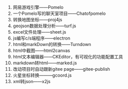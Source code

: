 1. 网易游戏引擎——Pomelo
2. 一个Pomelo写的聊天室项目——Chatofpomelo
4. 转换地图坐标——proj4js
5. geojson数据处理分析——turf.js
6. excel文件处理——sheet.js
7. js编写c/s端程序——electron
8. html和markDown的转换——Turndown
9. html中截图——html2canvas
10. html文本编辑器——CKEditor，有可视化的功能配置工具
11. markdown转html——marked.js
12. 改动项目时自动跟新gitee page——gitee-publish
13. 火星坐标转换———gcoord.js
14. xml转json——x2js
